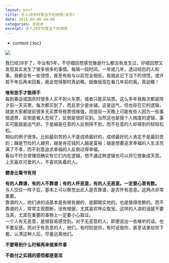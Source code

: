 ```yaml
---
layout: post
title: 步入28岁时我当下的领悟(未完)
date: 2015-09-06 00:00
categories: 非技术
excerpt: 步入28岁时我当下的领悟
---
```


* content
{:toc}

![](https://github.com/HarmonyHu/harmonyhu.github.io/raw/master/_posts/images/Buddha.jpg)  

我已经28岁了，毕业有5年，不仔细回想感觉像是什么都没有发生过，仔细回想又发现其实发生了很多很多的事情。每隔一段时间，一年或几年，透过经历的人和事，我都会有一些领悟，甚至有些与以前完全相反。我就此记下当下的领悟，或许若干年后再来回看，我会觉得那时真幼稚。就像我现在看几年前的我，真幼稚！  
  
**唯有放手才能得手**  
每到春运或国庆时很多人买不到火车票，或者只能买站票。这么多年我每次都是除夕前一天买票，每次都买到了，而且至少是坐铺。这是运气，但也存在它的逻辑，就是大家都提前很多天买票导致票很难强，而提前一天晚上可能有些人因为一些事情退票，反倒是被人忽视了，反倒是很好买到。当然这也是我个人揣度的逻辑，事实可能就是运气好。于是越是在意的人反倒得不到，而不在意的人却得到的轻轻松松。  
相似的例子很多。比如最刻苦的人不是成绩最好的，成绩最好的人肯定不是最刻苦的；越是节俭的人越穷，越是肯花钱的人越是富裕；越是想要追求幸福的人生活充满了不幸，而不刻意追求幸福的人反倒过得幸福。  
看似不符合常理但确实有它们内在逻辑，想不通这种逻辑也可以将它想象成天意。上天喜欢可爱的人，不喜欢执着的人。

**健身比看书有用**  

**有的人靠谱，有的人不靠谱；有的人怀恶意，有的人无恶意。一定要心里有数。**  
与人交往一阵子后，基本上可以察觉出此人是否靠谱，是否怀有恶意。这两点非常重要。  
靠谱的人，他们讲的话基本是有根有据的，是脚踏实地的。也是值得信赖的。而不靠谱的人，常常主观臆断，没有根据，尤其喜欢哗众取宠。这样的人讲的话就不要当真，尤其在重要的事物上一定要小心取证。  
一个人有无恶意，是很容易感觉到。对于无恶意的人，即便说出一些难听的话，也不要反感。而对于有恶意的人，他们，有时贬低你，有时诋毁你，甚至话里给你下套。认清这种人后，尽量远离他们。  

**不要等到什么时候再来做某件事**
  
**不能付之实践的感悟都是意淫**  

